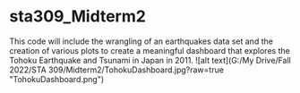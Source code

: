 # sta309_Midterm2
This code will include the wrangling of an earthquakes data set and the creation of various plots to create a meaningful dashboard that explores the Tohoku Earthquake and Tsunami in Japan in 2011.
![alt text](G:/My Drive/Fall 2022/STA 309/Midterm2/TohokuDashboard.jpg?raw=true "TohokuDashboard.png")

